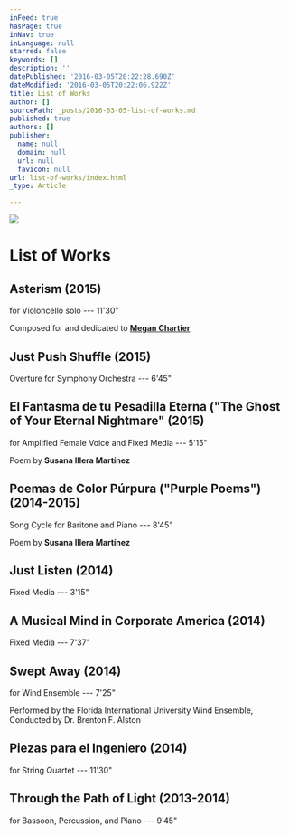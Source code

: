 ```yaml
---
inFeed: true
hasPage: true
inNav: true
inLanguage: null
starred: false
keywords: []
description: ''
datePublished: '2016-03-05T20:22:28.690Z'
dateModified: '2016-03-05T20:22:06.922Z'
title: List of Works
author: []
sourcePath: _posts/2016-03-05-list-of-works.md
published: true
authors: []
publisher:
  name: null
  domain: null
  url: null
  favicon: null
url: list-of-works/index.html
_type: Article

---
```

![](https://the-grid-user-content.s3-us-west-2.amazonaws.com/c56586ce-b5c8-470b-a898-b4fbead838de.jpg)

# 

# List of Works

## Asterism (2015)

for Violoncello solo --- 11'30"

Composed for and dedicated to **[Megan Chartier][0]**

## Just Push Shuffle (2015)

Overture for Symphony Orchestra --- 6'45"

## El Fantasma de tu Pesadilla Eterna ("The Ghost of Your Eternal Nightmare" (2015)

for Amplified Female Voice and Fixed Media --- 5'15"

Poem by **Susana Illera Martínez**

## Poemas de Color Púrpura ("Purple Poems") (2014-2015)

Song Cycle for Baritone and Piano --- 8'45"

Poem by **Susana Illera Martínez**

## Just Listen (2014)

Fixed Media --- 3'15"

## A Musical Mind in Corporate America (2014)

Fixed Media --- 7'37"

## Swept Away (2014)

for Wind Ensemble --- 7'25"

Performed by the Florida International University Wind Ensemble, Conducted by Dr. Brenton F. Alston

## Piezas para el Ingeniero (2014)

for String Quartet --- 11'30" 

## Through the Path of Light (2013-2014)

for Bassoon, Percussion, and Piano --- 9'45"

[0]: http://meganchartier.com/